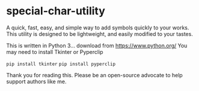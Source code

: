 # special-char-utility
A quick, fast, easy, and simple way to add symbols quickly to your works.
This utility is designed to be lightweight, and easily modified to your tastes.

This is written in Python 3... download from https://www.python.org/
You may need to install Tkinter or Pyperclip

```pip install tkinter```
```pip install pyperclip```

Thank you for reading this.
Please be an open-source advocate to help support authors like me.
